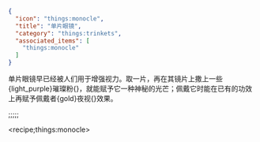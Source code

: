 ```json
{
  "icon": "things:monocle",
  "title": "单片眼镜",
  "category": "things:trinkets",
  "associated_items": [
    "things:monocle"
  ]
}
```

单片眼镜早已经被人们用于增强视力。取一片，再在其镜片上撒上一些{light_purple}璀璨粉{}，就能赋予它一种神秘的光芒；佩戴它时能在已有的功效上再赋予佩戴者{gold}夜视{}效果。

;;;;;

<recipe;things:monocle>


